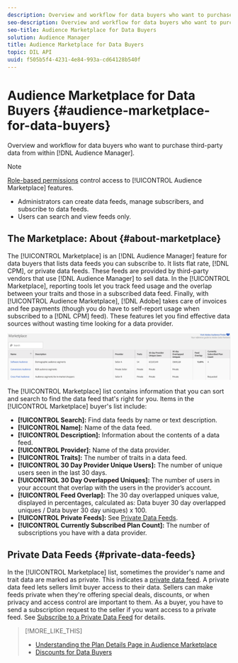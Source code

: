 ```yaml
---
description: Overview and workflow for data buyers who want to purchase third-party data from within Audience Manager
seo-description: Overview and workflow for data buyers who want to purchase third-party data from within Audience Manager
seo-title: Audience Marketplace for Data Buyers
solution: Audience Manager
title: Audience Marketplace for Data Buyers
topic: DIL API
uuid: f505b5f4-4231-4e84-993a-cd64128b540f
---
```


# Audience Marketplace for Data Buyers {#audience-marketplace-for-data-buyers}

Overview and workflow for data buyers who want to purchase third-party data from within [!DNL Audience Manager].

>[!NOTE]
>[Role-based permissions](../../../reporting/reports-dashboard.md#concept_1F19F03D45164D2391F80A083410DC2E) control access to [!UICONTROL Audience Marketplace] features.
>
>* Administrators can create data feeds, manage subscribers, and subscribe to data feeds.
>* Users can search and view feeds only.

## The Marketplace: About {#about-marketplace}

<!-- c_marketplace_about.xml -->

The [!UICONTROL Marketplace] is an [!DNL Audience Manager] feature for data buyers that lists data feeds you can subscribe to. It lists flat rate, [!DNL CPM], or private data feeds. These feeds are provided by third-party vendors that use [!DNL Audience Manager] to sell data. In the [!UICONTROL Marketplace], reporting tools let you track feed usage and the overlap between your traits and those in a subscribed data feed. Finally, with [!UICONTROL Audience Marketplace], [!DNL Adobe] takes care of invoices and fee payments (though you do have to self-report usage when subscribed to a [!DNL CPM] feed). These features let you find effective data sources without wasting time looking for a data provider.

![](assets/buyer_marketplace.png)

The [!UICONTROL Marketplace] list contains information that you can sort and search to find the data feed that's right for you. Items in the [!UICONTROL Marketplace] buyer's list include:

* **[!UICONTROL Search]:** Find data feeds by name or text description.
* **[!UICONTROL Name]:** Name of the data feed.
* **[!UICONTROL Description]:** Information about the contents of a data feed.
* **[!UICONTROL Provider]:** Name of the data provider.
* **[!UICONTROL Traits]:** The number of traits in a data feed.
* **[!UICONTROL 30 Day Provider Unique Users]:** The number of unique users seen in the last 30 days.
* **[!UICONTROL 30 Day Overlapped Uniques]:** The number of users in your account that overlap with the users in the provider’s account.
* **[!UICONTROL Feed Overlap]:** The 30 day overlapped uniques value, displayed in percentages, calculated as: Data buyer 30 day overlapped uniques / Data buyer 30 day uniques) x 100.
* **[!UICONTROL Private Feeds]:** See [Private Data Feeds](../../../features/audience-marketplace/marketplace-private-feeds.md#concept_68EDE94B558C4B88BBCC994B67726FD2).
* **[!UICONTROL Currently Subscribed Plan Count]:** The number of subscriptions you have with a data provider.

## Private Data Feeds {#private-data-feeds}

In the [!UICONTROL Marketplace] list, sometimes the provider's name and trait data are marked as private. This indicates a [private data feed](../../../features/audience-marketplace/marketplace-private-feeds.md#concept_68EDE94B558C4B88BBCC994B67726FD2). A private data feed lets sellers limit buyer access to their data. Sellers can make feeds private when they're offering special deals, discounts, or when privacy and access control are important to them. As a buyer, you have to send a subscription request to the seller if you want access to a private feed. See [Subscribe to a Private Data Feed](../../../features/audience-marketplace/marketplace-data-buyers/marketplace-manage-subscriptions.md#subscript-private-data-feed) for details.

>[!MORE_LIKE_THIS]
>
>* [Understanding the Plan Details Page in Audience Marketplace](../../../features/audience-marketplace/marketplace-data-buyers/marketplace-manage-subscriptions.md#marketplace-buyer-details)
>* [Discounts for Data Buyers](../../../features/audience-marketplace/marketplace-data-buyers/marketplace-manage-subscriptions.md#buyer-discount)
